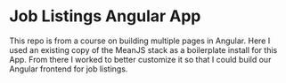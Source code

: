 # Job Listings Angular App

This repo is from a course on building multiple pages in Angular.  Here I used
an existing copy of the MeanJS stack as a boilerplate install for this App. From
there I worked to better customize it so that I could build our Angular frontend
for job listings.
